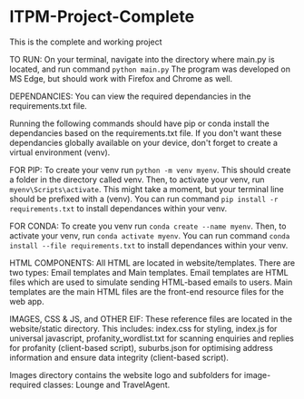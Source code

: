 # ITPM-Project-Complete
This is the complete and working project

TO RUN:
On your terminal, navigate into the directory where main.py is located, and run command `python main.py`
The program was developed on MS Edge, but should work with Firefox and Chrome as well.

DEPENDANCIES:
You can view the required dependancies in the requirements.txt file.

Running the following commands should have pip or conda install the dependancies based on the requirements.txt file.
If you don't want these dependancies globally available on your device, don't forget to create a virtual environment (venv).

FOR PIP:
To create your venv run `python -m venv myenv`. This should create a folder in the directory called venv.
Then, to activate your venv, run `myenv\Scripts\activate`. This might take a moment, but your terminal line should be prefixed with a (venv).
You can run command `pip install -r requirements.txt` to install dependances within your venv.

FOR CONDA:
To create you venv run `conda create --name myenv`.
Then, to activate your venv, run `conda activate myenv`.
You can run command `conda install --file requirements.txt` to install dependances within your venv.

HTML COMPONENTS:
All HTML are located in website/templates. There are two types: Email templates and Main templates. Email templates are HTML files which are used to simulate sending HTML-based emails to users. Main templates are the main HTML files are the front-end resource files for the web app.

IMAGES, CSS & JS, and OTHER EIF:
These reference files are located in the website/static directory. This includes: index.css for styling, index.js for universal javascript, profanity_wordlist.txt for scanning enquiries and replies for profanity (client-based script), suburbs.json for optimising address information and ensure data integrity (client-based script).

Images directory contains the website logo and subfolders for image-required classes: Lounge and TravelAgent.
